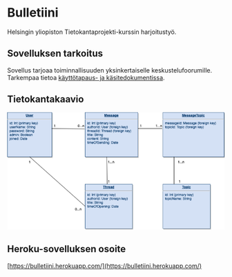# Bulletiini
Helsingin yliopiston Tietokantaprojekti-kurssin harjoitustyö.

## Sovelluksen tarkoitus

Sovellus tarjoaa toiminnallisuuden yksinkertaiselle keskustelufoorumille. Tarkempaa tietoa [käyttötapaus- ja käsitedokumentissa](documentation/usecases.md).

## Tietokantakaavio

![](documentation/Tietokantakaavio.png)

## Heroku-sovelluksen osoite

[https://bulletiini.herokuapp.com/](https://bulletiini.herokuapp.com/)
